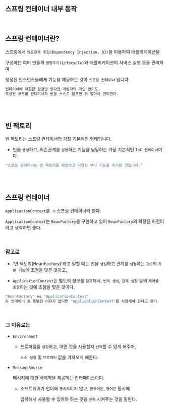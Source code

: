 ## 스프링 컨테이너 내부 동작

<br/>

## 스프링 컨테이너란?

스프링에서 `의존관계 주입(Dependency Injection, DI)`을 이용하여 
애플리케이션을 

구성하는 여러 빈들의 `생명주기(Lifecycle)`와 애플리케이션의 서비스 실행 등을 관리하며 

생성된 인스턴스들에게 기능을 제공하는 것이 `스프링 컨테이너` 입니다.

```java
컨테이너에 적절한 설정만 있다면 개발자의 개입 없이도,
작성된 코드를 컨테이너가 빈을 스스로 참조한 뒤 알아서 관리한다.
```

<br/><br/>

## **빈 팩토리**

빈 팩토리는 스프링 컨테이너의 가장 기본적인 형태입니다.

- 빈을 `생성`하고, 의존관계를 `설정`하는 기능을 담당하는 가장 기본적인 `IoC 컨테이너`이다.

```java
"스프링 컨테이너는 빈 팩토리를 확장하고 다양한 부가 기능을 추가한 것입니다."
```

<br/><br/>

## 스프링 컨테이너

`ApplicationContext`를 → 스프링 컨테이너라 한다.

`ApplicationContext`는 `BeanFactory`를 구현하고 있어 
`BeanFactory`의 확장된 버전이라고 생각하면 좋다.

<br/>

### 참고로

- '빈 팩토리(BeanFactory)'라고 말할 때는 빈을 `생성`하고 관계를
    `설정`하는 `IoC`의 `기본 기능`에 초점을 맞춘 것이고,
    
- `ApplicationContext`는 별도의 정보를 `참고`해서, `빈의 생성`, `관계 설정` 등의
    `제어를 총괄`하는 것에 초점을 맞춘 것이다.
    

```java
"BeanFactory" vs "ApplicationContext"
두 컨테이너 중 특별한 이유가 없다면 "ApplicationContext"를 사용해야 한다고 한다.
```

<br/>

### 그 이유로는

- `Environment`
    - 프로파일을 `설정`하고, 어떤 것을 사용할지 `선택`할 수 있게 해주며,
        
        `소스 설정` 및 `프로퍼티` 값을 가져오게 해준다.
        
- `MessageSource`
    
    메시지에 대한 국제화을 제공하는 인터페이스이다.
    
    - 소프트웨어가 언어에 `종속적`이지 않고, `한국어든`, `영어든` 동시에
        
        입력해서 사용할 수 있어야 하는 것을 `만족` 시켜주는 것을 말한다.